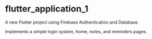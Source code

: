 # flutter_application_1

A new Flutter project using Firebase Authentication and Database.

Implements a simple login system, home, notes, and reminders pages.
